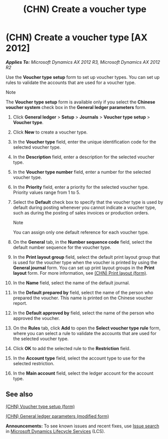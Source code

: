 ﻿---
title: (CHN) Create a voucher type
TOCTitle: (CHN) Create a voucher type
ms:assetid: e0750f01-5b9c-4c61-bac7-f6afb08be9f7
ms:mtpsurl: https://technet.microsoft.com/en-us/library/JJ664122(v=AX.60)
ms:contentKeyID: 49384704
ms.date: 04/18/2014
mtps_version: v=AX.60
---

# (CHN) Create a voucher type [AX 2012]


_**Applies To:** Microsoft Dynamics AX 2012 R3, Microsoft Dynamics AX 2012 R2_

Use the **Voucher type setup** form to set up voucher types. You can set up rules to validate the accounts that are used for a voucher type.


> [!NOTE]
> <P>The <STRONG>Voucher type setup</STRONG> form is available only if you select the <STRONG>Chinese voucher system</STRONG> check box in the <STRONG>General ledger parameters</STRONG> form.</P>



1.  Click **General ledger** \> **Setup** \> **Journals** \> **Voucher type setup** \> **Voucher type**.

2.  Click **New** to create a voucher type.

3.  In the **Voucher type** field, enter the unique identification code for the selected voucher type.

4.  In the **Description** field, enter a description for the selected voucher type.

5.  In the **Voucher type number** field, enter a number for the selected voucher type.

6.  In the **Priority** field, enter a priority for the selected voucher type. Priority values range from 1 to 5.

7.  Select the **Default** check box to specify that the voucher type is used by default during posting whenever you cannot indicate a voucher type, such as during the posting of sales invoices or production orders.
    

    > [!NOTE]
    > <P>You can assign only one default reference for each voucher type.</P>



8.  On the **General** tab, in the **Number sequence code** field, select the default number sequence for the voucher type.

9.  In the **Print layout group** field, select the default print layout group that is used for the voucher type when the voucher is printed by using the **General journal** form. You can set up print layout groups in the **Print layout** form. For more information, see [(CHN) Print layout (form)](https://technet.microsoft.com/en-us/library/jj664037\(v=ax.60\)).

10. In the **Name** field, select the name of the default journal.

11. In the **Default prepared by** field, select the name of the person who prepared the voucher. This name is printed on the Chinese voucher report.

12. In the **Default approved by** field, select the name of the person who approved the voucher.

13. On the **Rules** tab, click **Add** to open the **Select voucher type rule** form, where you can select a rule to validate the accounts that are used for the selected voucher type.

14. Click **OK** to add the selected rule to the **Restriction** field.

15. In the **Account type** field, select the account type to use for the selected restriction.

16. In the **Main account** field, select the ledger account for the account type.

## See also

[(CHN) Voucher type setup (form)](https://technet.microsoft.com/en-us/library/jj664036\(v=ax.60\))

[(CHN) General ledger parameters (modified form)](https://technet.microsoft.com/en-us/library/jj664137\(v=ax.60\))

  
**Announcements:** To see known issues and recent fixes, use [Issue search](http://go.microsoft.com/fwlink/?linkid=389258) in [Microsoft Dynamics Lifecycle Services](http://go.microsoft.com/fwlink/?linkid=306505) (LCS).

